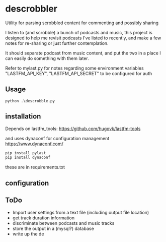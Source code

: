 # descrobbler
Utility for parsing scrobbled content for commenting and possibly sharing

I listen to (and scrobble) a bunch of podcasts and music, this project is designed to help me revisit podcasts I've listed to recently, and make a few notes for re-sharing or just further contemplation.

It should separate podcast from music content, and put the two in a place I can easily do something with them later.

Refer to mylast.py for notes regarding some environment variables "LASTFM_API_KEY", "LASTFM_API_SECRET" to be configured for auth

## Usage

```python .\descrobble.py```

## installation

Depends on lastfm_tools:
https://github.com/hugovk/lastfm-tools

and uses dynaconf for configuration management
https://www.dynaconf.com/

```bash
pip install pylast
pip install dynaconf
```

these are in requirements.txt

## configuration


## ToDo

- Import user settings from a text file (including output file location)
- get track duration information
- discriminate between podcasts and music tracks
- store the output in a (mysql?) database
- write up the de

